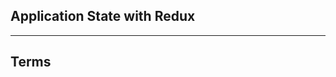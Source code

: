## **Application State with Redux**



-------------------------------------------------------------


## **Terms**



